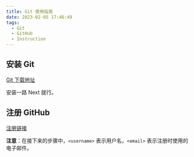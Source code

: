 ```yaml
---
title: Git 使用指南
date: 2023-02-05 17:46:49
tags:
  - Git
  - GitHub
  - Instruction
---
```


## 安装 Git

[Git 下载地址](https://registry.npmmirror.com/binary.html?path=git-for-windows/v2.39.1.windows.1/)

安装一路 Next 就行。

## 注册 GitHub

[注册链接](https://github.com/singup)

**注意**：在接下来的步骤中，`<username>` 表示用户名，`<email>` 表示注册时使用的电子邮件。
